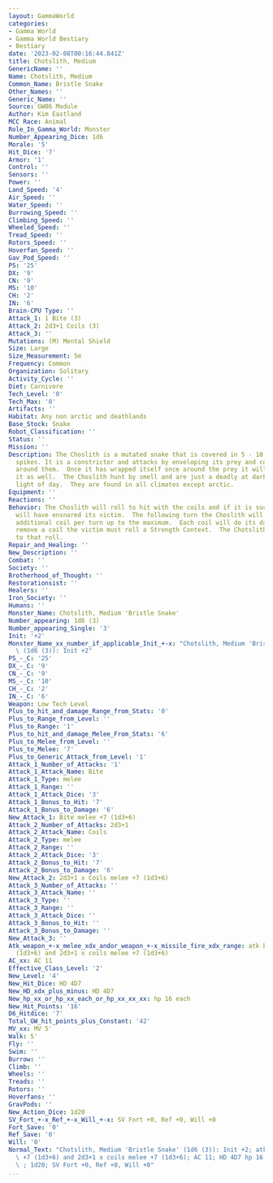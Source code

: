 ```yaml
---
layout: GammaWorld
categories:
- Gamma World
- Gamma World Bestiary
- Bestiary
date: '2023-02-08T00:16:44.841Z'
title: Chotslith, Medium
GenericName: ''
Name: Chotslith, Medium
Common_Name: Bristle Snake
Other_Names: ''
Generic_Name: ''
Source: GW06 Module
Author: Kim Eastland
MCC Race: Animal
Role_In_Gamma_World: Monster
Number_Appearing_Dice: 1d6
Morale: '5'
Hit_Dice: '7'
Armor: '1'
Control: ''
Sensors: ''
Power: ''
Land_Speed: '4'
Air_Speed: ''
Water_Speed: ''
Burrowing_Speed: ''
Climbing_Speed: ''
Wheeled_Speed: ''
Tread_Speed: ''
Rotors_Speed: ''
Hoverfan_Speed: ''
Gav_Pod_Speed: ''
PS: '25'
DX: '9'
CN: '9'
MS: '10'
CH: '2'
IN: '6'
Brain-CPU Type: ''
Attack_1: 1 Bite (3)
Attack_2: 2d3+1 Coils (3)
Attack_3: ''
Mutations: (M) Mental Shield
Size: Large
Size_Measurement: 5m
Frequency: Common
Organization: Solitary
Activity_Cycle: ''
Diet: Carnivore
Tech_Level: '0'
Tech_Max: '0'
Artifacts: ''
Habitat: Any non arctic and deathlands
Base_Stock: Snake
Robot_Classification: ''
Status: ''
Mission: ''
Description: The Choslith is a mutated snake that is covered in 5 - 10 inch needle-like
  spikes. It is a constrictor and attacks by enveloping its prey and constricting
  around them.  Once it has wrapped itself once around the prey it will start to bite
  it as well.  The Choslith hunt by smell and are just a deadly at dark as in the
  light of day.  They are found in all climates except arctic.
Equipment: ''
Reactions: ''
Behavior: The Choslith will roll to hit with the coils and if it is successful it
  will have ensnared its victim.  The following turn the Choslith will attempt one
  additional coil per turn up to the maximum.  Each coil will do its damage individually.  To
  remove a coil the victim must roll a Strength Context.  The Chotslith has a +4 modifier
  to that roll.
Repair_and_Healing: ''
New_Description: ''
Combat: ''
Society: ''
Brotherhood_of_Thought: ''
Restorationsist: ''
Healers: ''
Iron_Society: ''
Humans: ''
Monster_Name: Chotslith, Medium 'Bristle Snake'
Number_appearing: 1d6 (3)
Number_appearing_Single: '3'
Init: '+2'
Monster_Name_xx_number_if_applicable_Init_+-x: "Chotslith, Medium 'Bristle Snake'\
  \ (1d6 (3)): Init +2"
PS_-_C: '25'
DX_-_C: '9'
CN_-_C: '9'
MS_-_C: '10'
CH_-_C: '2'
IN_-_C: '6'
Weapon: Low Tech Level
Plus_to_hit_and_damage_Range_from_Stats: '0'
Plus_to_Range_from_Level: ''
Plus_to_Range: '1'
Plus_to_hit_and_damage_Melee_From_Stats: '6'
Plus_to_Melee_from_Level: ''
Plus_to_Melee: '7'
Plus_to_Generic_Attack_from_Level: '1'
Attack_1_Number_of_Attacks: '1'
Attack_1_Attack_Name: Bite
Attack_1_Type: melee
Attack_1_Range: ''
Attack_1_Attack_Dice: '3'
Attack_1_Bonus_to_Hit: '7'
Attack_1_Bonus_to_Damage: '6'
New_Attack_1: Bite melee +7 (1d3+6)
Attack_2_Number_of_Attacks: 2d3+1
Attack_2_Attack_Name: Coils
Attack_2_Type: melee
Attack_2_Range: ''
Attack_2_Attack_Dice: '3'
Attack_2_Bonus_to_Hit: '7'
Attack_2_Bonus_to_Damage: '6'
New_Attack_2: 2d3+1 x Coils melee +7 (1d3+6)
Attack_3_Number_of_Attacks: ''
Attack_3_Attack_Name: ''
Attack_3_Type: ''
Attack_3_Range: ''
Attack_3_Attack_Dice: ''
Attack_3_Bonus_to_Hit: ''
Attack_3_Bonus_to_Damage: ''
New_Attack_3: ''
Atk_weapon_+-x_melee_xdx_andor_weapon_+-x_missile_fire_xdx_range: atk bite melee +7
  (1d3+6) and 2d3+1 x coils melee +7 (1d3+6)
AC_xx: AC 11
Effective_Class_Level: '2'
New_Level: '4'
New_Hit_Dice: HD 4D7
New_HD_xdx_plus_minus: HD 4D7
New_hp_xx_or_hp_xx_each_or_hp_xx_xx_xx: hp 16 each
New_Hit_Points: '16'
D6_Hitdice: '7'
Total_GW_hit_points_plus_Constant: '42'
MV_xx: MV 5'
Walk: 5'
Fly: ''
Swim: ''
Burrow: ''
Climb: ''
Wheels: ''
Treads: ''
Rotors: ''
Hoverfans: ''
GravPods: ''
New_Action_Dice: 1d20
SV_Fort_+-x_Ref_+-x_Will_+-x: SV Fort +0, Ref +0, Will +0
Fort_Save: '0'
Ref_Save: '0'
Will: '0'
Normal_Text: "Chotslith, Medium 'Bristle Snake' (1d6 (3)): Init +2; atk bite melee\
  \ +7 (1d3+6) and 2d3+1 x coils melee +7 (1d3+6); AC 11; HD 4D7 hp 16 each; MV 5'\
  \ ; 1d20; SV Fort +0, Ref +0, Will +0"
...
```

